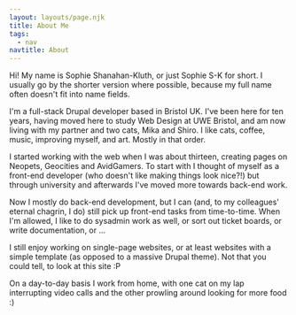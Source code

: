 ```yaml
---
layout: layouts/page.njk
title: About Me
tags:
  - nav
navtitle: About
---
```


Hi! My name is Sophie Shanahan-Kluth, or just Sophie S-K for short. I usually go by the shorter version where possible, because my full name often doesn't fit into name fields.

I'm a full-stack Drupal developer based in Bristol UK. I've been here for ten years, having moved here to study Web Design at UWE Bristol, and am now living with my partner and two cats, Mika and Shiro. I like cats, coffee, music, improving myself, and art. Mostly in that order.

I started working with the web when I was about thirteen, creating pages on Neopets, Geocities and AvidGamers. To start with I thought of myself as a front-end developer (who doesn't like making things look nice?!) but through university and afterwards I've moved more towards back-end work.

Now I mostly do back-end development, but I can (and, to my colleagues' eternal chagrin, I do) still pick up front-end tasks from time-to-time. When I'm allowed, I like to do sysadmin work as well, or sort out ticket boards, or write documentation, or ...

I still enjoy working on single-page websites, or at least websites with a simple template (as opposed to a massive Drupal theme). Not that you could tell, to look at this site :P

On a day-to-day basis I work from home, with one cat on my lap interrupting video calls and the other prowling around looking for more food :)
